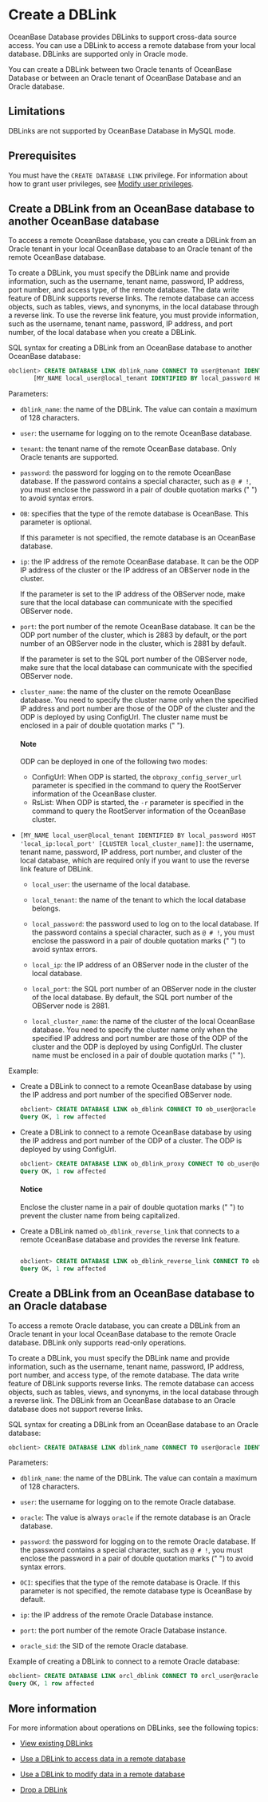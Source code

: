 
# Create a DBLink

OceanBase Database provides DBLinks to support cross-data source access. You can use a DBLink to access a remote database from your local database. DBLinks are supported only in Oracle mode.

You can create a DBLink between two Oracle tenants of OceanBase Database or between an Oracle tenant of OceanBase Database and an Oracle database.

## Limitations

DBLinks are not supported by OceanBase Database in MySQL mode.

## Prerequisites

You must have the `CREATE DATABASE LINK` privilege. For information about how to grant user privileges, see [Modify user privileges](../../../200.basic-database-management/400.manage-tenants/900.manage-users-and-permissions/200.oracle-mode/500.modify-user-permissions-for-oralce-tenant-of-oracle-mode.md).

## Create a DBLink from an OceanBase database to another OceanBase database

To access a remote OceanBase database, you can create a DBLink from an Oracle tenant in your local OceanBase database to an Oracle tenant of the remote OceanBase database.

To create a DBLink, you must specify the DBLink name and provide information, such as the username, tenant name, password, IP address, port number, and access type, of the remote database. The data write feature of DBLink supports reverse links. The remote database can access objects, such as tables, views, and synonyms, in the local database through a reverse link. To use the reverse link feature, you must provide information, such as the username, tenant name, password, IP address, and port number, of the local database when you create a DBLink.

SQL syntax for creating a DBLink from an OceanBase database to another OceanBase database:

```sql
obclient> CREATE DATABASE LINK dblink_name CONNECT TO user@tenant IDENTIFIED BY password [OB] HOST 'ip:port' [CLUSTER cluster_name]
       [MY_NAME local_user@local_tenant IDENTIFIED BY local_password HOST 'local_ip:local_port' [CLUSTER local_cluster_name]];
```

Parameters:

* `dblink_name`: the name of the DBLink. The value can contain a maximum of 128 characters.

* `user`: the username for logging on to the remote OceanBase database.

* `tenant`: the tenant name of the remote OceanBase database. Only Oracle tenants are supported.

* `password`: the password for logging on to the remote OceanBase database. If the password contains a special character, such as `@ # !`,  you must enclose the password in a pair of double quotation marks (" ") to avoid syntax errors.

* `OB`: specifies that the type of the remote database is OceanBase. This parameter is optional.

   If this parameter is not specified, the remote database is an OceanBase database.

* `ip`: the IP address of the remote OceanBase database. It can be the ODP IP address of the cluster or the IP address of an OBServer node in the cluster.

   If the parameter is set to the IP address of the OBServer node, make sure that the local database can communicate with the specified OBServer node.

* `port`: the port number of the remote OceanBase database. It can be the ODP port number of the cluster, which is 2883 by default, or the port number of an OBServer node in the cluster, which is 2881 by default.

   If the parameter is set to the SQL port number of the OBServer node, make sure that the local database can communicate with the specified OBServer node.

* `cluster_name`: the name of the cluster on the remote OceanBase database. You need to specify the cluster name only when the specified IP address and port number are those of the ODP of the cluster and the ODP is deployed by using ConfigUrl. The cluster name must be enclosed in a pair of double quotation marks (" ").

  <main id="notice" type='explain'>
  <h4>Note</h4>
  <p>ODP can be deployed in one of the following two modes:</p>
  <ul>
  <li>ConfigUrl: When ODP is started, the <code>obproxy_config_server_url</code> parameter is specified in the command to query the RootServer information of the OceanBase cluster. </li>
  <li>RsList: When ODP is started, the <code>-r</code> parameter is specified in the command to query the RootServer information of the OceanBase cluster. </li>
  </ul>
  </main>

* `[MY_NAME local_user@local_tenant IDENTIFIED BY local_password HOST 'local_ip:local_port' [CLUSTER local_cluster_name]]`: the username, tenant name, password, IP address, port number, and cluster of the local database, which are required only if you want to use the reverse link feature of DBLink.

   * `local_user`: the username of the local database.

   * `local_tenant`: the name of the tenant to which the local database belongs.

   * `local_password`: the password used to log on to the local database. If the password contains a special character, such as `@ # !`,  you must enclose the password in a pair of double quotation marks (" ") to avoid syntax errors.

   * `local_ip`: the IP address of an OBServer node in the cluster of the local database.

   * `local_port`: the SQL port number of an OBServer node in the cluster of the local database. By default, the SQL port number of the OBServer node is 2881.

   * `local_cluster_name`: the name of the cluster of the local OceanBase database. You need to specify the cluster name only when the specified IP address and port number are those of the ODP of the cluster and the ODP is deployed by using ConfigUrl. The cluster name must be enclosed in a pair of double quotation marks (" ").

Example:

* Create a DBLink to connect to a remote OceanBase database by using the IP address and port number of the specified OBServer node.

   ```sql
   obclient> CREATE DATABASE LINK ob_dblink CONNECT TO ob_user@oracle IDENTIFIED BY ****** OB HOST 'xx.xx.xx.xx:2881';
   Query OK, 1 row affected
   ```

* Create a DBLink to connect to a remote OceanBase database by using the IP address and port number of the ODP of a cluster. The ODP is deployed by using ConfigUrl.

   ```sql
   obclient> CREATE DATABASE LINK ob_dblink_proxy CONNECT TO ob_user@oracle IDENTIFIED BY ****** OB HOST 'xx.xx.xx.xx:2883' CLUSTER "ob410";
   Query OK, 1 row affected
   ```

  <main id="notice" type='notice'>
  <h4>Notice</h4>
  <p>Enclose the cluster name in a pair of double quotation marks (" ") to prevent the cluster name from being capitalized. </p>
  </main>

* Create a DBLink named `ob_dblink_reverse_link` that connects to a remote OceanBase database and provides the reverse link feature.

   ```sql

   obclient> CREATE DATABASE LINK ob_dblink_reverse_link CONNECT TO ob_user2@oracle IDENTIFIED BY ****** OB HOST  'xx.xx.xx.xx:2881' MY_NAME local_ob_user@oracle IDENTIFIED BY ****** HOST 'xx.xx.xx.xx:2881';
   Query OK, 1 row affected
   ```

## Create a DBLink from an OceanBase database to an Oracle database

To access a remote Oracle database, you can create a DBLink from an Oracle tenant in your local OceanBase database to the remote Oracle database. DBLink only supports read-only operations.

To create a DBLink, you must specify the DBLink name and provide information, such as the username, tenant name, password, IP address, port number, and access type, of the remote database. The data write feature of DBLink supports reverse links. The remote database can access objects, such as tables, views, and synonyms, in the local database through a reverse link. The DBLink from an OceanBase database to an Oracle database does not support reverse links.

SQL syntax for creating a DBLink from an OceanBase database to an Oracle database:

```sql
obclient> CREATE DATABASE LINK dblink_name CONNECT TO user@oracle IDENTIFIED BY password OCI HOST 'ip:port/oracle_sid';
```

Parameters:

* `dblink_name`: the name of the DBLink. The value can contain a maximum of 128 characters.

* `user`: the username for logging on to the remote Oracle database.

* `oracle`: The value is always `oracle` if the remote database is an Oracle database.

* `password`: the password for logging on to the remote Oracle database. If the password contains a special character, such as `@ # !`, you must enclose the password in a pair of double quotation marks (" ") to avoid syntax errors.

* `OCI`: specifies that the type of the remote database is Oracle. If this parameter is not specified, the remote database type is OceanBase by default.

* `ip`: the IP address of the remote Oracle Database instance.

* `port`: the port number of the remote Oracle Database instance.

* `oracle_sid`: the SID of the remote Oracle database.

Example of creating a DBLink to connect to a remote Oracle database:

```sql
obclient> CREATE DATABASE LINK orcl_dblink CONNECT TO orcl_user@oracle IDENTIFIED BY ****** OCI HOST 'xx.xx.xx.xx:1521/ORCL';
Query OK, 1 row affected
```

## More information

For more information about operations on DBLinks, see the following topics:

* [View existing DBLinks](../900.manage-dblink-of-oracle-mode/200.view-a-dblink-of-oracle-mode.md)

* [Use a DBLink to access data in a remote database](../900.manage-dblink-of-oracle-mode/300.access-a-remote-database-by-a-dblink-of-oracle-mode.md)

* [Use a DBLink to modify data in a remote database](../900.manage-dblink-of-oracle-mode/400.update-data-in-remote-database-by-a-dblink-of-oracle-mode.md)

* [Drop a DBLink](../900.manage-dblink-of-oracle-mode/500.delete-a-dblink-of-oracle-mode.md)
